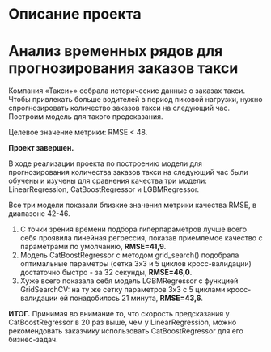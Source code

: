 # Описание проекта

# Анализ временных рядов для прогнозирования заказов такси

Компания «Такси+» собрала исторические данные о заказах такси. Чтобы привлекать больше водителей в период пиковой нагрузки, нужно спрогнозировать количество заказов такси на следующий час. Построим модель для такого предсказания.

Целевое значение метрики: RMSE < 48.

**Проект завершен.**

В ходе реализации проекта по построению модели для прогнозирования количества заказов такси на следующий час были обучены и изучены для сравнения качества три модели: LinearRegression, CatBoostRegressor и LGBMRegressor.

Все три модели показали близкие значения метрики качества RMSE, в диапазоне 42-46.

1) С точки зрения времени подбора гиперпараметров лучше всего себя проявила линейная регрессия, показав приемлемое качество с параметрами по умолчанию, **RMSE=41,9**.
2) Модель CatBoostRegressor с методом grid_search() подобрала оптимальные параметры (сетка 3х3 и 5 циклов кросс-валидации) достаточно быстро - за 32 секунды, **RMSE=46,0**.
3) Хуже всего показала себя модель LGBMRegressor с функцией GridSearchCV: на ту же сетку параметров 3х3 с 5 циклами кросс-валидации ей понадобилось 21 минута, **RMSE=43,6**.

**ИТОГ.** Принимая во внимание то, что скорость предсказания у CatBoostRegressor в 20 раз выше, чем у LinearRegression, можно рекомендовать заказчику использовать CatBoostRegressor для его бизнес-задач.
